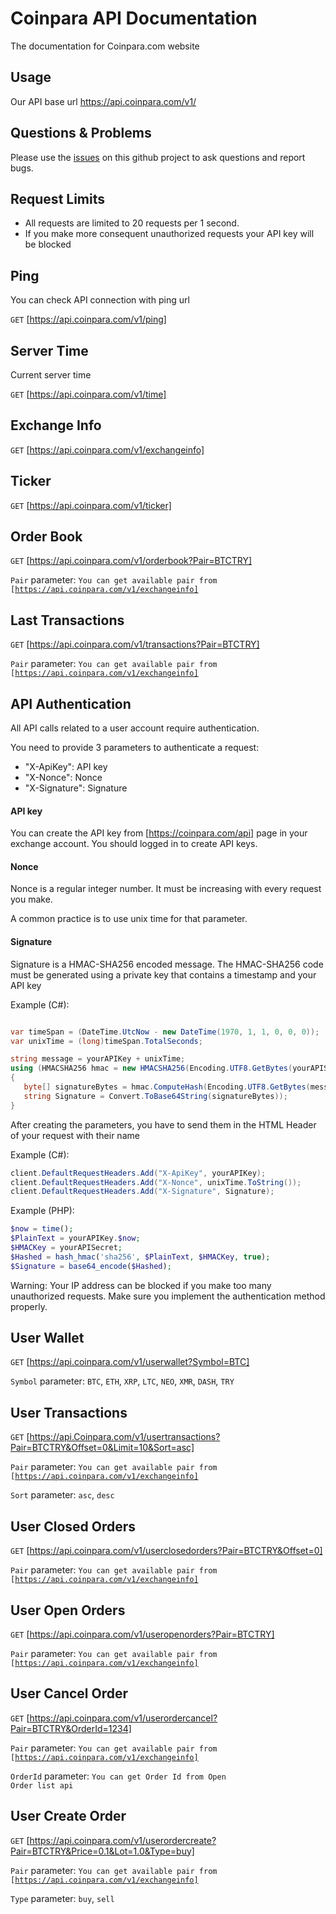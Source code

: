 # Coinpara API Documentation
The documentation for Coinpara.com website

## Usage

Our API base url https://api.coinpara.com/v1/



## Questions & Problems

Please use the [issues](https://github.com/coinpara/CoinparaAPI/issues) on this github project to ask questions and report bugs.


## Request Limits

* All requests are limited to 20 requests per 1 second.
* If you make more consequent unauthorized requests your API key will be blocked

## Ping
You can check API connection with ping url

<code>GET</code> [https://api.coinpara.com/v1/ping]

## Server Time
Current server time

<code>GET</code> [https://api.coinpara.com/v1/time]

## Exchange Info
<code>GET</code> [https://api.coinpara.com/v1/exchangeinfo]

## Ticker
<code>GET</code> [https://api.coinpara.com/v1/ticker]

## Order Book
<code>GET</code> [https://api.coinpara.com/v1/orderbook?Pair=BTCTRY]

<code>Pair</code> parameter: <code>You can get available pair from [https://api.coinpara.com/v1/exchangeinfo]</code>

## Last Transactions
<code>GET</code> [https://api.coinpara.com/v1/transactions?Pair=BTCTRY]

<code>Pair</code> parameter: <code>You can get available pair from [https://api.coinpara.com/v1/exchangeinfo]</code>


## API Authentication

All API calls related to a user account require authentication.

You need to provide 3 parameters to authenticate a request:

* "X-ApiKey": API key
* "X-Nonce": Nonce
* "X-Signature": Signature

#### API key

You can create the API key from [https://coinpara.com/api] page in your exchange account. You should logged in to create API keys.

#### Nonce

Nonce is a regular integer number. It must be increasing with every request you make.

A common practice is to use unix time for that parameter.

#### Signature

Signature is a HMAC-SHA256 encoded message. The HMAC-SHA256 code must be generated using a private key that contains a timestamp and your API key

Example (C#):
```c#

var timeSpan = (DateTime.UtcNow - new DateTime(1970, 1, 1, 0, 0, 0));
var unixTime = (long)timeSpan.TotalSeconds;

string message = yourAPIKey + unixTime;
using (HMACSHA256 hmac = new HMACSHA256(Encoding.UTF8.GetBytes(yourAPISecret)))
{
   byte[] signatureBytes = hmac.ComputeHash(Encoding.UTF8.GetBytes(message));
   string Signature = Convert.ToBase64String(signatureBytes));
}
```

After creating the parameters, you have to send them in the HTML Header of your request with their name

Example (C#):
```c#
client.DefaultRequestHeaders.Add("X-ApiKey", yourAPIKey);
client.DefaultRequestHeaders.Add("X-Nonce", unixTime.ToString());
client.DefaultRequestHeaders.Add("X-Signature", Signature);
```






Example (PHP):
```PHP
$now = time();
$PlainText = yourAPIKey.$now;
$HMACKey = yourAPISecret;
$Hashed = hash_hmac('sha256', $PlainText, $HMACKey, true);
$Signature = base64_encode($Hashed);
```


Warning: Your IP address can be blocked if you make too many unauthorized requests. Make sure you implement the authentication method properly.



## User Wallet
<code>GET</code> [https://api.coinpara.com/v1/userwallet?Symbol=BTC]

<code>Symbol</code> parameter: <code>BTC</code>, <code>ETH</code>, <code>XRP</code>, <code>LTC</code>,  <code>NEO</code>, <code>XMR</code>, <code>DASH</code>, <code>TRY</code>



## User Transactions
<code>GET</code> [https://api.Coinpara.com/v1/usertransactions?Pair=BTCTRY&Offset=0&Limit=10&Sort=asc]

<code>Pair</code> parameter: <code>You can get available pair from [https://api.coinpara.com/v1/exchangeinfo]</code>

<code>Sort</code> parameter: <code>asc</code>, <code>desc</code>


## User Closed Orders
<code>GET</code> [https://api.coinpara.com/v1/userclosedorders?Pair=BTCTRY&Offset=0]

<code>Pair</code> parameter: <code>You can get available pair from [https://api.coinpara.com/v1/exchangeinfo]</code>


## User Open Orders
<code>GET</code> [https://api.coinpara.com/v1/useropenorders?Pair=BTCTRY]

<code>Pair</code> parameter: <code>You can get available pair from [https://api.coinpara.com/v1/exchangeinfo]</code>


## User Cancel Order
<code>GET</code> [https://api.coinpara.com/v1/userordercancel?Pair=BTCTRY&OrderId=1234]

<code>Pair</code> parameter: <code>You can get available pair from [https://api.coinpara.com/v1/exchangeinfo]</code>

<code>OrderId</code> parameter: <code>You can get Order Id from Open Order list api</code>


## User Create Order
<code>GET</code> [https://api.coinpara.com/v1/userordercreate?Pair=BTCTRY&Price=0.1&Lot=1.0&Type=buy]

<code>Pair</code> parameter: <code>You can get available pair from [https://api.coinpara.com/v1/exchangeinfo]</code>

<code>Type</code> parameter: <code>buy</code>, <code>sell</code>
